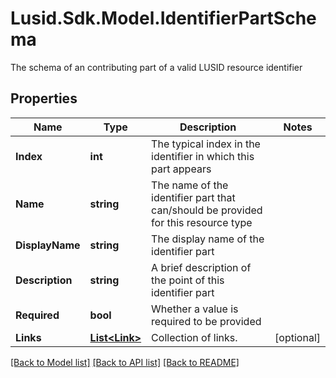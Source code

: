 # Lusid.Sdk.Model.IdentifierPartSchema
The schema of an contributing part of a valid LUSID resource identifier

## Properties

Name | Type | Description | Notes
------------ | ------------- | ------------- | -------------
**Index** | **int** | The typical index in the identifier in which this part appears | 
**Name** | **string** | The name of the identifier part that can/should be provided for this resource type | 
**DisplayName** | **string** | The display name of the identifier part | 
**Description** | **string** | A brief description of the point of this identifier part | 
**Required** | **bool** | Whether a value is required to be provided | 
**Links** | [**List&lt;Link&gt;**](Link.md) | Collection of links. | [optional] 

[[Back to Model list]](../README.md#documentation-for-models) [[Back to API list]](../README.md#documentation-for-api-endpoints) [[Back to README]](../README.md)

